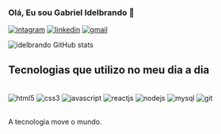 ### Olá, Eu sou Gabriel Idelbrando 🦅

[![intagram](https://img.shields.io/badge/Instagram-E4405F?style=for-the-badge&logo=instagram&logoColor=white)](https://www.instagram.com/gabrielidelbrando_/)
[![linkedin](https://img.shields.io/badge/LinkedIn-0077B5?style=for-the-badge&logo=linkedin&logoColor=white)](https://www.linkedin.com/in/gabriel-idelbrando-26825b1b6?utm_source=share&utm_campaign=share_via&utm_content=profile&utm_medium=android_app)
[![gmail](https://img.shields.io/badge/Gmail-D14836?style=for-the-badge&logo=gmail&logoColor=white)](mailto:bielidel12@gmail.com)

![idelbrando GitHub stats](https://github-readme-stats.vercel.app/api?username=gabrielidelbrando&show_icons=true&theme=dracula)

## Tecnologias que utilizo no meu dia a dia

<div style="display: inline_block"><br/>
    <img align= "center" alt="html5" src="https://img.shields.io/badge/HTML5-E34F26?style=for-the-badge&logo=html5&logoColor=white" />
    <img align= "center" alt="css3" src="https://img.shields.io/badge/CSS3-1572B6?style=for-the-badge&logo=css3&logoColor=white" />
    <img align= "center" alt="javascript" src="https://img.shields.io/badge/JavaScript-F7DF1E?style=for-the-badge&logo=javascript&logoColor=black" />
    <img align= "center" alt="reactjs" src="https://img.shields.io/badge/React-20232A?style=for-the-badge&logo=react&logoColor=61DAFB" />
    <img align= "center" alt="nodejs" src="https://img.shields.io/badge/Node.js-43853D?style=for-the-badge&logo=node.js&logoColor=white" />
    <img align= "center" alt="mysql" src="https://img.shields.io/badge/MySQL-00000F?style=for-the-badge&logo=mysql&logoColor=white" />
    <img align= "center" alt="git" src="https://img.shields.io/badge/PHP-777BB4?style=for-the-badge&logo=php&logoColor=white" />
</div><br/>

A tecnologia move o mundo.
